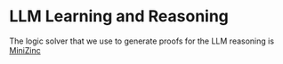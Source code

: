 # LLM Learning and Reasoning

The logic solver that we use to generate proofs for the LLM reasoning is [MiniZinc](https://www.minizinc.org/)
